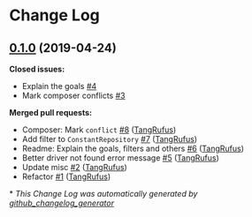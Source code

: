 # Change Log

## [0.1.0](https://github.com/ItinerisLtd/wp-phpmailer/tree/0.1.0) (2019-04-24)
**Closed issues:**

- Explain the goals [\#4](https://github.com/ItinerisLtd/wp-phpmailer/issues/4)
- Mark composer conflicts [\#3](https://github.com/ItinerisLtd/wp-phpmailer/issues/3)

**Merged pull requests:**

- Composer: Mark `conflict` [\#8](https://github.com/ItinerisLtd/wp-phpmailer/pull/8) ([TangRufus](https://github.com/TangRufus))
- Add filter to `ConstantRepository` [\#7](https://github.com/ItinerisLtd/wp-phpmailer/pull/7) ([TangRufus](https://github.com/TangRufus))
- Readme: Explain the goals, filters and others  [\#6](https://github.com/ItinerisLtd/wp-phpmailer/pull/6) ([TangRufus](https://github.com/TangRufus))
- Better driver not found error message [\#5](https://github.com/ItinerisLtd/wp-phpmailer/pull/5) ([TangRufus](https://github.com/TangRufus))
- Update misc [\#2](https://github.com/ItinerisLtd/wp-phpmailer/pull/2) ([TangRufus](https://github.com/TangRufus))
- Refactor [\#1](https://github.com/ItinerisLtd/wp-phpmailer/pull/1) ([TangRufus](https://github.com/TangRufus))



\* *This Change Log was automatically generated by [github_changelog_generator](https://github.com/skywinder/Github-Changelog-Generator)*